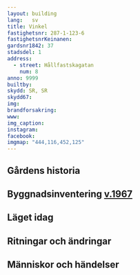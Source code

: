 ```yaml
---
layout: building
lang:   sv
title: Vinkel
fastighetsnr: 287-1-123-6
fastighetsnrKeinanen:
gardsnr1842: 37
stadsdel: 1
address:
  - street: Hållfastskagatan
    num: 8
anno: 9999
builtby:
skydd: SR, SR
skydd67:
img:
brandforsakring:
www:
img_caption:
instagram:
facebook:
imgmap: "444,116,452,125"
---
```


## Gårdens historia

## Byggnadsinventering <a href="/sources/keinanen_karki.pdf">v.1967</a>

## Läget idag


## Ritningar och ändringar

## Människor och händelser
